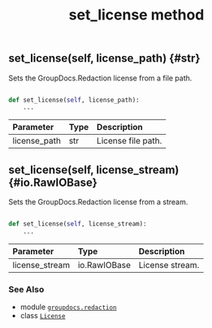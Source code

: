 ﻿---
title: set_license method
second_title: GroupDocs.Redaction for Python via .NET API References
description: 
type: docs
weight: 20
url: /groupdocs.redaction/license/set_license/
is_root: false
---

## set_license(self, license_path) {#str}

Sets the GroupDocs.Redaction license from a file path.



```python

def set_license(self, license_path):
    ...
```


| Parameter | Type | Description |
| :- | :- | :- |
| license_path | str | License file path. |


## set_license(self, license_stream) {#io.RawIOBase}

Sets the GroupDocs.Redaction license from a stream.



```python

def set_license(self, license_stream):
    ...
```


| Parameter | Type | Description |
| :- | :- | :- |
| license_stream | io.RawIOBase | License stream. |



### See Also
* module [`groupdocs.redaction`](../../)
* class [`License`](/redaction/python-net/groupdocs.redaction/license)
